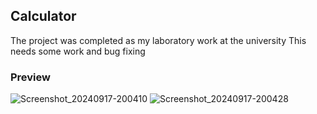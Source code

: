 ## Calculator
The project was completed as my laboratory work at the university
This needs some work and bug fixing

### Preview
![Screenshot_20240917-200410](https://github.com/user-attachments/assets/26754e58-3490-4499-a3b2-ae38c4507546)
![Screenshot_20240917-200428](https://github.com/user-attachments/assets/2a150adc-3384-4951-85fc-b01e534cfbfa)
